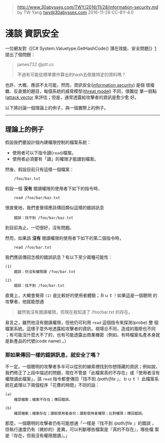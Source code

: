 ﻿> http://www.30abysses.com/TWY/2016/11/28/information-security.md
> by TW Yang <twy@30abysses.com> 2016-11-28 CC-BY-4.0

# **淺談**  資訊安全

一位網友對《[C# System.Valuetype.GetHashCode() 潛在效能、安全問題]》[1]
提出了個問題：

> james732 @ptt.cc
>
> 不過有可能從標準實作算出的hash去倒推特定的資料嗎？

[1]: http://www.30abysses.com/TWY/2016/11/21/c_sharp-gethashcode-valuetype.html

也許、大概、應該不太可能，然而，資訊安全([information security][2]) 是個
很複雜、反直覺的題目，每個系統的威脅模型([threat model][3]) 不同，很難從
單一弱點([attack vector][4] 來評估；但是，通常透露給攻擊者的資訊是愈少愈
好。

[2]: https://en.wikipedia.org/wiki/Information_security
[3]: https://en.wikipedia.org/wiki/Threat_model
[4]: https://en.wikipedia.org/wiki/Vector_(malware)

以下將討論一個理論上的例子，與一個實際上的例子。


---
##  理論上的例子

假設我們要設計個內建權限控制的檔案系統：

* 使用者可以下指令讀(`read`)檔案。
* 使用者必須要有「讀」的權限才能讀到檔案。

然後，假設目前只有這樣一個檔案：

```
    /foo/bar.txt
```

假設一個  **沒有** 閱讀權限的使用者下如下的指令時，

```
    read /foo/bar/baz.txt
```

很直覺地，我們會覺得應該傳回類似這樣的錯誤訊息

```
    錯誤：找不到 /foo/bar/baz.txt
```

到目前為止，一切很好，沒有問題。

然而，如果該  **沒有**  閱讀權限的使用者下如下的第二個指令時，

```
    read /foo/bar.txt
```

我們應該傳回怎樣的錯誤訊息？有以下至少兩種可能性：

```
(1)
    錯誤：你沒有權限讀 /foo/bar.txt

(2)
    錯誤：找不到 /foo/bar.txt
```

直覺上，大概會覺得 `(1)`  是比較好的使用者體驗；Ｂｕｔ！如果這是一個聰明
的攻擊者，他就能想通

> 雖然我沒有閱讀權限，但現在我知道了 /foo/bar.txt 的存在。

易言之，雖然他沒有閱讀權限，但他仍可利用 `read` 這個指令來探測(probe) 整
個檔案系統。這樣子意外地透露給攻擊者的資訊，視場合不同，造成的風險也不同
；有可能沒什麼大不了的，也有可能透露出商業機密（例如，有時檔案名產本身就
是新產品的代號(code name) 。）


### 那如果傳回一樣的錯誤訊息，就安全了嗎？

不一定。一個聰明的攻擊者多半可以從別的線索裡找到你想隱藏的資訊；例如說，
我們修正了上段中描述的問題，現在不管是「此檔案真的不存在」或「使用者沒有
權限讀此檔案」，該 `read` 指令都會傳回「找不到 _/path/file_ 」，ｂｕｔ！
此檔案系統在處理以下兩個程序「花費的時間」不同的話：

```
(a)
    確認檔案；檔案不存在；傳回錯誤。

(b)
    確認檔案；檔案存在；讀取使用者身份；讀取使用者權限；比對權限；傳回錯誤。

```

那麼，一個聰明的攻擊者仍有可能想通「一樣是『找不到 _/path/file_ 』的錯誤
，但執行速度仍有（微妙的）差異，可以判斷哪些檔案是『真的不存在』，哪些檔
案是『存在，但我沒有權限閱讀』。」


